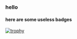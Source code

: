 ### hello
#### here are some useless badges
[![trophy](https://github-profile-trophy.vercel.app/?username=talhatanveer)](https://github.com/ryo-ma/github-profile-trophy)

<!--
**talhatanveer/talhatanveer** is a ✨ _special_ ✨ repository because its `README.md` (this file) appears on your GitHub profile.

Here are some ideas to get you started:

- 🔭 I’m currently working on ...
- 🌱 I’m currently learning ...
- 👯 I’m looking to collaborate on ...
- 🤔 I’m looking for help with ...
- 💬 Ask me about ...
- 📫 How to reach me: ...
- 😄 Pronouns: ...
- ⚡ Fun fact: ...
-->
